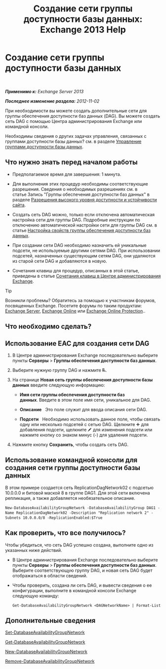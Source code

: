 ﻿---
title: 'Создание сети группы доступности базы данных: Exchange 2013 Help'
TOCTitle: Создание сети группы доступности базы данных
ms:assetid: 6caec7be-788a-4058-87a7-f31c575b870c
ms:mtpsurl: https://technet.microsoft.com/ru-ru/library/Dd298051(v=EXCHG.150)
ms:contentKeyID: 50488369
ms.date: 05/22/2018
mtps_version: v=EXCHG.150
ms.translationtype: MT
---

# Создание сети группы доступности базы данных

 

_**Применимо к:** Exchange Server 2013_

_**Последнее изменение раздела:** 2012-11-02_

При необходимости вы можете создать дополнительные сети для группы обеспечения доступности баз данных (DAG). Вы можете создать сеть DAG с помощью Центра администрирования Exchange или командной консоли.

Необходимы сведения о других задачах управления, связанных с группами доступности базы данных? см. в разделе [Управление группами доступности базы данных](managing-database-availability-groups-exchange-2013-help.md).

## Что нужно знать перед началом работы

  - Предполагаемое время для завершения: 1 минута.

  - Для выполнения этих процедур необходимы соответствующие разрешения. Сведения о необходимых разрешениях см. в статье Запись "Группы обеспечения доступности баз данных" в разделе [Разрешения высокого уровня доступности и устойчивости сайта](high-availability-and-site-resilience-permissions-exchange-2013-help.md).

  - Создать сеть DAG можно, только если отключена автоматическая настройка сети для группы DAG. Подробные инструкции по отключению автоматической настройки сети для группы DAG см. в статье [Настройка свойств группы обеспечения доступности баз данных](configure-database-availability-group-properties-exchange-2013-help.md).

  - При создании сети DAG необходимо назначить ей уникальные подсети, не используемые другими сетями DAG. При использовании подсетей, назначенных существующим сетям DAG, они удаляются из старой сети DAG и добавляются в новую.

  - Сочетания клавиш для процедур, описанных в этой статье, приведены в статье [Сочетания клавиш в Центре администрирования Exchange](keyboard-shortcuts-in-the-exchange-admin-center-exchange-online-protection-help.md).

> [!TIP]  
> Возникли проблемы? Обратитесь за помощью к участникам форумов, посвященных Exchange. Посетите форумы по таким продуктам: <a href="https://go.microsoft.com/fwlink/p/?linkid=60612">Exchange Server</a>, <a href="https://go.microsoft.com/fwlink/p/?linkid=267542">Exchange Online</a> или <a href="https://go.microsoft.com/fwlink/p/?linkid=285351">Exchange Online Protection</a>..


## Что необходимо сделать?

## Использование EAC для создания сети DAG

1.  В Центре администрирования Exchange последовательно выберите пункты **Серверы** \> **Группы обеспечения доступности баз данных**.

2.  Выберите нужную группу DAG и нажмите ![Добавление сети DAG](images/Dd298051.befcdc4e-7f7a-451d-a0a8-608c79f5d186(EXCHG.150).gif "Добавление сети DAG").

3.      
    На странице **Новая сеть группы обеспечения доступности базы данных** введите следующую информацию:
    
      - **Имя сети группы обеспечения доступности баз данных**. Введите в этом поле имя сети, уникальное для DAG.
    
      - **Описание**   Это поле служит для ввода описания сети DAG.
    
      - **Подсети**   Необходимо использовать данное поле, чтобы связать одну или несколько подсетей с сетью DAG. Щелкните ![Значок добавления](images/JJ218640.c1e75329-d6d7-4073-a27d-498590bbb558(EXCHG.150).gif "Значок добавления") для добавления подсети, щелкните ![Значок редактирования](images/Bb124582.6f53ccb2-1f13-4c02-bea0-30690e6ea71d(EXCHG.150).gif "Значок редактирования") для изменения подсети или нажмите кнопку со знаком минус (-) для удаления подсети.

4.  Нажмите кнопку **Сохранить**, чтобы создать сеть DAG.

## Использование командной консоли для создания сети группы доступности базы данных

В этом примере создается сеть ReplicationDagNetwork02 с подсетью 10.0.0.0 и битовой маской 8 в группе DAG1. Для этой сети включена репликация, а также добавляется необязательное описание.

    New-DatabaseAvailabilityGroupNetwork -DatabaseAvailabilityGroup DAG1 -Name ReplicationDagNetwork02 -Description "Replication network 2" -Subnets 10.0.0.0/8 -ReplicationEnabled:$True

## Как проверить, что все получилось?

Чтобы убедиться, что сеть DAG успешно создана, выполните одно из указанных ниже действий.

  - В Центре администрирования Exchange последовательно выберите пункты **Серверы** \> **Группы обеспечения доступности баз данных**. Выберите соответствующую группу DAG, и новая сеть DAG будет отображаться в области сведений.

  - Чтобы проверить, создана ли сеть DAG, и вывести сведения о ее конфигурации, выполните в командной консоли Exchange следующую команду:
    
        Get-DatabaseAvailabilityGroupNetwork <DAGNetworkName> | Format-List

## Дополнительные сведения

[Set-DatabaseAvailabilityGroupNetwork](https://technet.microsoft.com/ru-ru/library/dd298008\(v=exchg.150\))

[Get-DatabaseAvailabilityGroupNetwork](https://technet.microsoft.com/ru-ru/library/dd297938\(v=exchg.150\))

[New-DatabaseAvailabilityGroupNetwork](https://technet.microsoft.com/ru-ru/library/dd335225\(v=exchg.150\))

[Remove-DatabaseAvailabilityGroupNetwork](https://technet.microsoft.com/ru-ru/library/dd298131\(v=exchg.150\))

